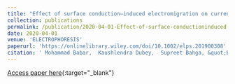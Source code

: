 ```yaml
---
title: "Effect of surface conduction–induced electromigration on current monitoring method for electroosmotic flow measurement"
collection: publications
permalink: /publication/2020-04-01-Effect-of-surface-conductioninduced-electromigration-on-current-monitoring-method-for-electroosmotic-flow-measurement
date: 2020-04-01
venue: 'ELECTROPHORESIS'
paperurl: 'https://onlinelibrary.wiley.com/doi/10.1002/elps.201900308'
citation: ' Mohammad Babar,  Kaushlendra Dubey,  Supreet Bahga, &quot;Effect of surface conduction–induced electromigration on current monitoring method for electroosmotic flow measurement.&quot; ELECTROPHORESIS, 2020.'
---
```

[Access paper here](https://onlinelibrary.wiley.com/doi/10.1002/elps.201900308){:target="_blank"}
